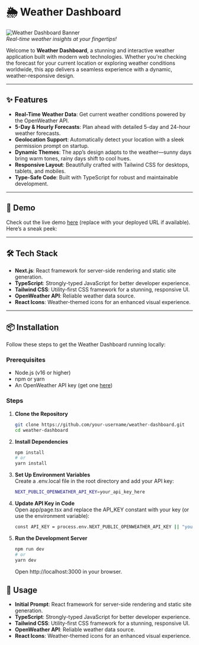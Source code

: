 # 🌦️ Weather Dashboard

![Weather Dashboard Banner](https://via.placeholder.com/1200x400.png?text=Weather+Dashboard)  
_Real-time weather insights at your fingertips!_

Welcome to **Weather Dashboard**, a stunning and interactive weather application built with modern web technologies. Whether you're checking the forecast for your current location or exploring weather conditions worldwide, this app delivers a seamless experience with a dynamic, weather-responsive design.

---

## ✨ Features

- **Real-Time Weather Data**: Get current weather conditions powered by the OpenWeather API.
- **5-Day & Hourly Forecasts**: Plan ahead with detailed 5-day and 24-hour weather forecasts.
- **Geolocation Support**: Automatically detect your location with a sleek permission prompt on startup.
- **Dynamic Themes**: The app’s design adapts to the weather—sunny days bring warm tones, rainy days shift to cool hues.
- **Responsive Layout**: Beautifully crafted with Tailwind CSS for desktops, tablets, and mobiles.
- **Type-Safe Code**: Built with TypeScript for robust and maintainable development.

---

## 🚀 Demo

Check out the live demo [here](#) (replace with your deployed URL if available).  
Here’s a sneak peek:

---

## 🛠️ Tech Stack

- **Next.js**: React framework for server-side rendering and static site generation.
- **TypeScript**: Strongly-typed JavaScript for better developer experience.
- **Tailwind CSS**: Utility-first CSS framework for a stunning, responsive UI.
- **OpenWeather API**: Reliable weather data source.
- **React Icons**: Weather-themed icons for an enhanced visual experience.

---

## 📦 Installation

Follow these steps to get the Weather Dashboard running locally:

### Prerequisites

- Node.js (v16 or higher)
- npm or yarn
- An OpenWeather API key (get one [here](https://openweathermap.org/api))

### Steps

1. **Clone the Repository**

   ```bash
   git clone https://github.com/your-username/weather-dashboard.git
   cd weather-dashboard
   ```

2. **Install Dependencies**

   ```bash
   npm install
   # or
   yarn install
   ```

3. **Set Up Environment Variables**<br/>
   Create a .env.local file in the root directory and add your API key:
   ```bash
   NEXT_PUBLIC_OPENWEATHER_API_KEY=your_api_key_here
   ```
4. **Update API Key in Code**<br/>
   Open app/page.tsx and replace the API_KEY constant with your key (or use the environment variable):

   ```bash
   const API_KEY = process.env.NEXT_PUBLIC_OPENWEATHER_API_KEY || "your_default_key";
   ```

5. **Run the Development Server**<br/>
   ```bash
   npm run dev
   # or
   yarn dev
   ```
   Open http://localhost:3000 in your browser.

## 🎨 Usage

- **Initial Prompt**: React framework for server-side rendering and static site generation.
- **TypeScript**: Strongly-typed JavaScript for better developer experience.
- **Tailwind CSS**: Utility-first CSS framework for a stunning, responsive UI.
- **OpenWeather API**: Reliable weather data source.
- **React Icons**: Weather-themed icons for an enhanced visual experience.
